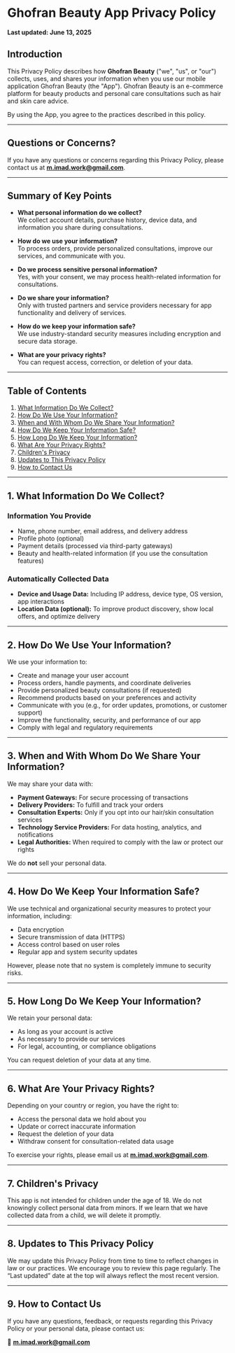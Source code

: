 # Ghofran Beauty App Privacy Policy

**Last updated: June 13, 2025**

## Introduction

This Privacy Policy describes how **Ghofran Beauty** ("we", "us", or "our") collects, uses, and shares your information when you use our mobile application Ghofran Beauty (the "App"). Ghofran Beauty is an e-commerce platform for beauty products and personal care consultations such as hair and skin care advice.

By using the App, you agree to the practices described in this policy.

---

## Questions or Concerns?

If you have any questions or concerns regarding this Privacy Policy, please contact us at **m.imad.work@gmail.com**.

---

## Summary of Key Points

- **What personal information do we collect?**  
  We collect account details, purchase history, device data, and information you share during consultations.

- **How do we use your information?**  
  To process orders, provide personalized consultations, improve our services, and communicate with you.

- **Do we process sensitive personal information?**  
  Yes, with your consent, we may process health-related information for consultations.

- **Do we share your information?**  
  Only with trusted partners and service providers necessary for app functionality and delivery of services.

- **How do we keep your information safe?**  
  We use industry-standard security measures including encryption and secure data storage.

- **What are your privacy rights?**  
  You can request access, correction, or deletion of your data.

---

## Table of Contents

1. [What Information Do We Collect?](#1-what-information-do-we-collect)
2. [How Do We Use Your Information?](#2-how-do-we-use-your-information)
3. [When and With Whom Do We Share Your Information?](#3-when-and-with-whom-do-we-share-your-information)
4. [How Do We Keep Your Information Safe?](#4-how-do-we-keep-your-information-safe)
5. [How Long Do We Keep Your Information?](#5-how-long-do-we-keep-your-information)
6. [What Are Your Privacy Rights?](#6-what-are-your-privacy-rights)
7. [Children's Privacy](#7-childrens-privacy)
8. [Updates to This Privacy Policy](#8-updates-to-this-privacy-policy)
9. [How to Contact Us](#9-how-to-contact-us)

---

## 1. What Information Do We Collect?

### Information You Provide

- Name, phone number, email address, and delivery address
- Profile photo (optional)
- Payment details (processed via third-party gateways)
- Beauty and health-related information (if you use the consultation features)

### Automatically Collected Data

- **Device and Usage Data:** Including IP address, device type, OS version, app interactions
- **Location Data (optional):** To improve product discovery, show local offers, and optimize delivery

---

## 2. How Do We Use Your Information?

We use your information to:

- Create and manage your user account
- Process orders, handle payments, and coordinate deliveries
- Provide personalized beauty consultations (if requested)
- Recommend products based on your preferences and activity
- Communicate with you (e.g., for order updates, promotions, or customer support)
- Improve the functionality, security, and performance of our app
- Comply with legal and regulatory requirements

---

## 3. When and With Whom Do We Share Your Information?

We may share your data with:

- **Payment Gateways:** For secure processing of transactions
- **Delivery Providers:** To fulfill and track your orders
- **Consultation Experts:** Only if you opt into our hair/skin consultation services
- **Technology Service Providers:** For data hosting, analytics, and notifications
- **Legal Authorities:** When required to comply with the law or protect our rights

We do **not** sell your personal data.

---

## 4. How Do We Keep Your Information Safe?

We use technical and organizational security measures to protect your information, including:

- Data encryption
- Secure transmission of data (HTTPS)
- Access control based on user roles
- Regular app and system security updates

However, please note that no system is completely immune to security risks.

---

## 5. How Long Do We Keep Your Information?

We retain your personal data:

- As long as your account is active
- As necessary to provide our services
- For legal, accounting, or compliance obligations

You can request deletion of your data at any time.

---

## 6. What Are Your Privacy Rights?

Depending on your country or region, you have the right to:

- Access the personal data we hold about you
- Update or correct inaccurate information
- Request the deletion of your data
- Withdraw consent for consultation-related data usage

To exercise your rights, please email us at **m.imad.work@gmail.com**.

---

## 7. Children's Privacy

This app is not intended for children under the age of 18. We do not knowingly collect personal data from minors. If we learn that we have collected data from a child, we will delete it promptly.

---

## 8. Updates to This Privacy Policy

We may update this Privacy Policy from time to time to reflect changes in law or our practices. We encourage you to review this page regularly. The “Last updated” date at the top will always reflect the most recent version.

---

## 9. How to Contact Us

If you have any questions, feedback, or requests regarding this Privacy Policy or your personal data, please contact us:

📧 **m.imad.work@gmail.com**

